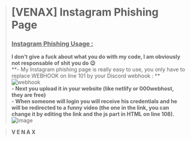 > # **[VENAX] Instagram Phishing Page**
> ### **<ins>Instagram Phishing Usage :</ins>**<br>
> **I don't give a fuck about what you do with my code, I am obviously not responsable of shit you do 😉**<br>
**- My Instagram phishing page is really easy to use, you only have to replace WEBHOOK on line 101 by your Discord webhook : **
![webhook](https://user-images.githubusercontent.com/81310818/123550149-869fee00-d76c-11eb-9938-34a444eb00e1.PNG)<br>
**- Next you upload it in your website (like netlify or 000webhost, they are free)**<br>
**- When someone will login you will receive his credentials and he will be redirected to a funny video (the one in the link, you can change it by editing the link and the js part in HTML on line 108).**
![image](https://user-images.githubusercontent.com/81310818/123550314-4d1bb280-d76d-11eb-8ca0-cec48b286461.png)<br>

> **V E N A X**<br>
